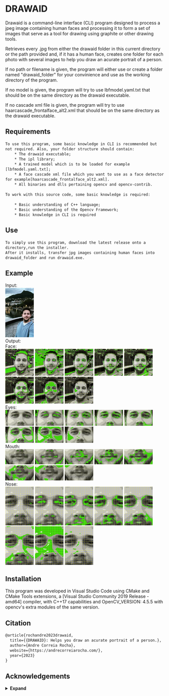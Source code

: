 

# DRAWAID

Drawaid is a command-line interface (CLI) program designed to process a jpeg image 
containing human faces and processing it to form a set of images that serve as a tool 
for drawing using graphite or other drawing tools.

Retrieves every .jpg from either the drawaid folder in this current directory
or the path provided and, if it has a human face,
creates one folder for each photo with several images to help you draw an acurate portrait of a person.

If no path or filename is given, the program will either use or create a folder named "drawaid_folder"
for your convinience and use as the working directory of the program.

If no model is given, the program will try to use lbfmodel.yaml.txt that should be on the same directory as the drawaid executable.

If no cascade xml file is given, the program will try to use haarcascade_frontalface_alt2.xml that should be on the same directory as the drawaid executable.

## Requirements

    To use this program, some basic knowledge in CLI is recommended but not required. Also, your folder structure should contain:
        * The drawaid executable;
        * The ipl library;
        * A trained model which is to be loaded for example [lbfmodel.yaml.txt];
        * A face cascade xml file which you want to use as a face detector for example[haarcascade_frontalface_alt2.xml].
        * All binaries and dlls pertaining opencv and opencv-contrib.

    To work with this source code, some basic knowledge is required:

        * Basic understanding of C++ language;
        * Basic understanding of the Opencv Framework;
        * Basic knowledge in CLI is required

## Use

    To simply use this program, download the latest release onto a directory,run the installer.
    After it installs, transfer jpg images containing human faces into drawaid_folder and run drawaid.exe.

## Example
Input: <br>
    <img src="https://github.com/EngAndreRocha/drawaid/blob/main/sample.jpg" width="90px"/><br>
Output: <br>
Face: <br>
    <img src="https://github.com/EngAndreRocha/drawaid/blob/main/example/person_0/face/face_0_8B.jpg" width="90px"/>
    <img src="https://github.com/EngAndreRocha/drawaid/blob/main/example/person_0/face/face_1_6B.jpg" width="90px"/>
    <img src="https://github.com/EngAndreRocha/drawaid/blob/main/example/person_0/face/face_2_4B.jpg" width="90px"/>
    <img src="https://github.com/EngAndreRocha/drawaid/blob/main/example/person_0/face/face_3_2B.jpg" width="90px"/>
    <img src="https://github.com/EngAndreRocha/drawaid/blob/main/example/person_0/face/face_4_HB.jpg" width="90px"/>
    <img src="https://github.com/EngAndreRocha/drawaid/blob/main/example/person_0/face/face_5_2H.jpg" width="90px"/>
    <img src="https://github.com/EngAndreRocha/drawaid/blob/main/example/person_0/face/face_6_4H.jpg" width="90px"/>
    <img src="https://github.com/EngAndreRocha/drawaid/blob/main/example/person_0/face/face_7_6H.jpg" width="90px"/><br>
Eyes: <br>
    <img src="https://github.com/EngAndreRocha/drawaid/blob/main/example/person_0/eyes/eyes_0_8B.jpg" width="90px"/>
    <img src="https://github.com/EngAndreRocha/drawaid/blob/main/example/person_0/eyes/eyes_1_6B.jpg" width="90px"/>
    <img src="https://github.com/EngAndreRocha/drawaid/blob/main/example/person_0/eyes/eyes_2_4B.jpg" width="90px"/>
    <img src="https://github.com/EngAndreRocha/drawaid/blob/main/example/person_0/eyes/eyes_3_2B.jpg" width="90px"/>
    <img src="https://github.com/EngAndreRocha/drawaid/blob/main/example/person_0/eyes/eyes_4_HB.jpg" width="90px"/>
    <img src="https://github.com/EngAndreRocha/drawaid/blob/main/example/person_0/eyes/eyes_5_2H.jpg" width="90px"/>
    <img src="https://github.com/EngAndreRocha/drawaid/blob/main/example/person_0/eyes/eyes_6_4H.jpg" width="90px"/>
    <img src="https://github.com/EngAndreRocha/drawaid/blob/main/example/person_0/eyes/eyes_7_6H.jpg" width="90px"/><br>
Mouth: <br>
    <img src="https://github.com/EngAndreRocha/drawaid/blob/main/example/person_0/mouth/mouth_0_8B.jpg" width="90px"/>
    <img src="https://github.com/EngAndreRocha/drawaid/blob/main/example/person_0/mouth/mouth_1_6B.jpg" width="90px"/>
    <img src="https://github.com/EngAndreRocha/drawaid/blob/main/example/person_0/mouth/mouth_2_4B.jpg" width="90px"/>
    <img src="https://github.com/EngAndreRocha/drawaid/blob/main/example/person_0/mouth/mouth_3_2B.jpg" width="90px"/>
    <img src="https://github.com/EngAndreRocha/drawaid/blob/main/example/person_0/mouth/mouth_4_HB.jpg" width="90px"/>
    <img src="https://github.com/EngAndreRocha/drawaid/blob/main/example/person_0/mouth/mouth_5_2H.jpg" width="90px"/>
    <img src="https://github.com/EngAndreRocha/drawaid/blob/main/example/person_0/mouth/mouth_6_4H.jpg" width="90px"/>
    <img src="https://github.com/EngAndreRocha/drawaid/blob/main/example/person_0/mouth/mouth_7_6H.jpg" width="90px"/><br>
Nose: <br>
    <img src="https://github.com/EngAndreRocha/drawaid/blob/main/example/person_0/nose/nose_0_8B.jpg" width="90px"/>
    <img src="https://github.com/EngAndreRocha/drawaid/blob/main/example/person_0/nose/nose_1_6B.jpg" width="90px"/>
    <img src="https://github.com/EngAndreRocha/drawaid/blob/main/example/person_0/nose/nose_2_4B.jpg" width="90px"/>
    <img src="https://github.com/EngAndreRocha/drawaid/blob/main/example/person_0/nose/nose_3_2B.jpg" width="90px"/>
    <img src="https://github.com/EngAndreRocha/drawaid/blob/main/example/person_0/nose/nose_4_HB.jpg" width="90px"/>
    <img src="https://github.com/EngAndreRocha/drawaid/blob/main/example/person_0/nose/nose_5_2H.jpg" width="90px"/>
    <img src="https://github.com/EngAndreRocha/drawaid/blob/main/example/person_0/nose/nose_6_4H.jpg" width="90px"/>
    <img src="https://github.com/EngAndreRocha/drawaid/blob/main/example/person_0/nose/nose_7_6H.jpg" width="90px"/> <br>


## Installation

This program was developed in Visual Studio Code using CMake and CMake Tools extensions, 
a [Visual Studio Community 2019 Release - amd64] compiler, with C++17 capabilities and OpenCV_VERSION: 4.5.5 with opencv's extra modules of the same version.

## Citation

```
@article{rochandre2023drawaid,
  title={{DRAWAID}: Helps you draw an acurate portrait of a person.},
  author={Andre Correia Rocha},
  website={https://andrecorreiarocha.com/},
  year={2023}
}
```

## Acknowledgements

<details><summary> <b>Expand</b> </summary>

* [https://github.com/CLIUtils/CLI11](https://github.com/CLIUtils/CLI11)
* [https://opencv.org/](https://opencv.org/)
* [https://docs.opencv.org/3.4/d2/d42/tutorial_face_landmark_detection_in_an_image.html](https://docs.opencv.org/3.4/d2/d42/tutorial_face_landmark_detection_in_an_image.html)

</details>
